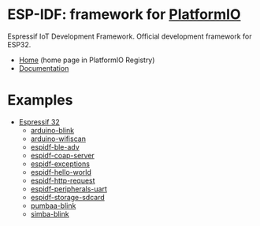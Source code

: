 
# ESP-IDF: framework for [PlatformIO](https://platformio.org)

Espressif IoT Development Framework. Official development framework for ESP32.

* [Home](https://platformio.org/frameworks/espidf) (home page in PlatformIO Registry)
* [Documentation](http://docs.platformio.org/page/frameworks/espidf.html)

# Examples

- [Espressif 32](https://github.com/platformio/platform-espressif32)
  * [arduino-blink](https://github.com/platformio/platform-espressif32/tree/develop/examples/arduino-blink)
  * [arduino-wifiscan](https://github.com/platformio/platform-espressif32/tree/develop/examples/arduino-wifiscan)
  * [espidf-ble-adv](https://github.com/platformio/platform-espressif32/tree/develop/examples/espidf-ble-adv)
  * [espidf-coap-server](https://github.com/platformio/platform-espressif32/tree/develop/examples/espidf-coap-server)
  * [espidf-exceptions](https://github.com/platformio/platform-espressif32/tree/develop/examples/espidf-exceptions)
  * [espidf-hello-world](https://github.com/platformio/platform-espressif32/tree/develop/examples/espidf-hello-world)
  * [espidf-http-request](https://github.com/platformio/platform-espressif32/tree/develop/examples/espidf-http-request)
  * [espidf-peripherals-uart](https://github.com/platformio/platform-espressif32/tree/develop/examples/espidf-peripherals-uart)
  * [espidf-storage-sdcard](https://github.com/platformio/platform-espressif32/tree/develop/examples/espidf-storage-sdcard)
  * [pumbaa-blink](https://github.com/platformio/platform-espressif32/tree/develop/examples/pumbaa-blink)
  * [simba-blink](https://github.com/platformio/platform-espressif32/tree/develop/examples/simba-blink)

